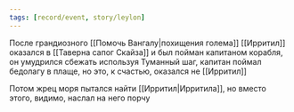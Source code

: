 ```yaml
---
tags: [record/event, story/leylon]
---
```


После грандиозного [[Помочь Вангалу|похищения голема]] [[Ирритил]] оказался в [[Таверна сапог Скайза]] и был пойман капитаном корабля, он умудрился сбежать используя Туманный шаг, капитан поймал бедолагу в плаще, но это, к счастью, оказался не [[Ирритил]]

Потом жрец моря пытался найти [[Ирритил|Ирритила]], но вместо этого, видимо, наслал на него порчу
